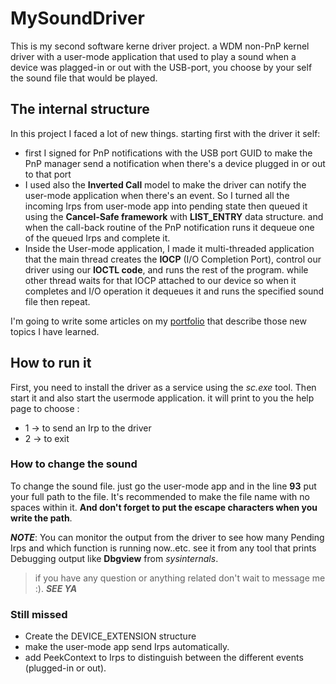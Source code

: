 # MySoundDriver
This is my second software kerne driver project. a WDM non-PnP kernel driver with a user-mode application that used to play a sound when a device was plagged-in or out with the USB-port, you choose by your self the sound file that would be played. 

## The internal structure
In this project I faced a lot of new things. starting first with the driver it self:
- first I signed for PnP notifications with the USB port GUID to make the PnP manager send a notification when there's a device plugged in or out to that port
- I used also the **Inverted Call** model to make the driver can notify the user-mode application when there's an event. So I turned all the incoming Irps from user-mode app into pending state then queued it using the **Cancel-Safe framework** with **LIST_ENTRY** data structure. and when the call-back routine of the PnP notification runs it dequeue one of the queued Irps and complete it. 
- Inside the User-mode application, I made it multi-threaded application that the main thread creates the **IOCP** (I/O Completion Port), control our driver using our **IOCTL code**, and runs the rest of the program. while other thread waits for that IOCP attached to our device so when it completes and I/O operation it dequeues it and runs the specified sound file then repeat.

I'm going to write some articles on my [portfolio](https://omarshehata11.github.io/) that describe those new topics I have learned.

## How to run it
First, you need to install the driver as a service using the *sc.exe* tool. Then start it and also start the usermode application. it will print to you the help page to choose :
- 1 -> to send an Irp to the driver
- 2 -> to exit 
### How to change the sound
To change the sound file. just go the user-mode app and in the line **93** put your full path to the file. It's recommended to make the file name with no spaces within it. **And don't forget to put the escape characters when you write the path**.

***NOTE***: You can monitor the output from the driver to see how many Pending Irps and which function is running now..etc. see it from any tool that prints Debugging output like **Dbgview** from *sysinternals*. 

> if you have any question or anything related don't wait to message me :). ***SEE YA***

### Still missed
 - Create the DEVICE_EXTENSION structure
 - make the user-mode app send Irps automatically.
 - add PeekContext to Irps to distinguish between the different events (plugged-in or out). 


